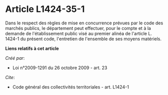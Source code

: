 # Article L1424-35-1

Dans le respect des règles de mise en concurrence prévues par le code des marchés publics, le département peut effectuer,
pour le compte et à la demande de l'établissement public visé au premier alinéa de l'article L. 1424-1 du présent code,
l'entretien de l'ensemble de ses moyens matériels.

**Liens relatifs à cet article**

_Créé par_:

  - Loi n°2009-1291 du 26 octobre 2009 - art. 23

_Cite_:

  - Code général des collectivités territoriales - art. L1424-1
